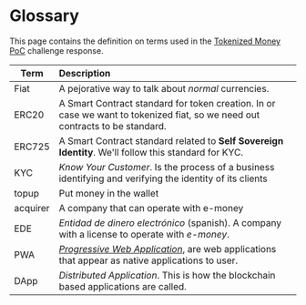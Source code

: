 Glossary
========

This page contains the definition on terms used in the [Tokenized Money PoC](./README.md) challenge response.


| Term        | Description   
| -----------|:--------------------
| Fiat       | A pejorative way to talk about *normal* currencies. 
| ERC20      | A Smart Contract standard for token creation. In or case we want to tokenized fiat, so we need out contracts to be standard. 
| ERC725     | A Smart Contract standard related to **Self Sovereign Identity**. We'll follow this standard for KYC.
| KYC        | *Know Your Customer*. Is the process of a business identifying and verifying the identity of its clients
| topup      | Put money in the wallet
| acquirer   | A company that can operate with e-money
| EDE        | *Entidad de dinero electrónico* (spanish). A company with a license to operate with *e-money*.
| PWA        | *[Progressive Web Application](https://en.wikipedia.org/wiki/Progressive_web_app)*, are web applications that appear as native applications to user.
| DApp       | *Distributed Application*. This is how the blockchain based applications are called.
